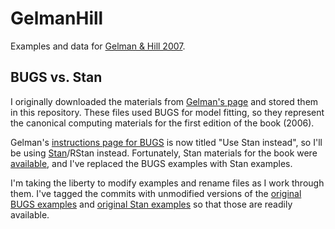 # GelmanHill

Examples and data for [Gelman &amp; Hill 2007][book-link].

## BUGS vs. Stan

I originally downloaded the materials from [Gelman's page][arm-page] and 
stored them in this repository. These files used BUGS for model fitting, 
so they represent the canonical computing materials for the first 
edition of the book (2006). 

Gelman's [instructions page for BUGS][bugsR] is now titled "Use Stan 
instead", so I'll be using [Stan](http://mc-stan.org/)/RStan instead. 
Fortunately, Stan materials for the book were 
[available][examples-commit], and I've replaced the BUGS examples with 
Stan examples. 

I'm taking the liberty to modify examples and rename files as I work 
through them. I've tagged the commits with unmodified versions of the 
[original BUGS examples][pure-bugs] and [original Stan 
examples][pure-stan] so that those are readily available. 


[book-link]: http://amzn.to/1Mjudi0
[arm-page]: http://www.stat.columbia.edu/~gelman/arm/software/
[bugsR]: http://www.stat.columbia.edu/~gelman/bugsR/
[examples-commit]: https://github.com/stan-dev/example-models/tree/57f9cbcb0d6355e663679f1088adb21261da73bf
[pure-bugs]: https://github.com/tjmahr/GelmanHill/releases/tag/v0.0.1
[pure-stan]:https://github.com/tjmahr/GelmanHill/releases/tag/v.0.1.0
